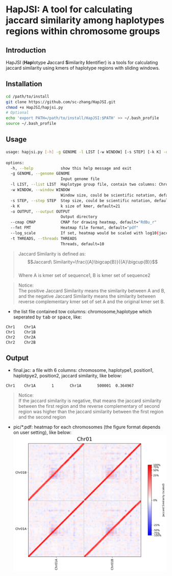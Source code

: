 # HapJSI: A tool for calculating jaccard similarity among haplotypes regions within chromosome groups

## Introduction
HapJSI (**Hap**lotype **J**accard **S**imilarity **I**dentifier) is a tools for calculating jaccard similarity using kmers of haplotype regions with sliding windows.

## Installation
```bash
cd /path/to/install
git clone https://github.com/sc-zhang/HapJSI.git
chmod +x HapJSI/hapjsi.py
# Optional
echo 'export PATH=/path/to/install/HapJSI:$PATH' >> ~/.bash_profile
source ~/.bash_profile
```

## Usage
```bash
usage: hapjsi.py [-h] -g GENOME -l LIST [-w WINDOW] [-s STEP] [-k K] -o OUTPUT [--cmap CMAP] [--fmt FMT] [--log_scale] [-t THREADS]

options:
  -h, --help            show this help message and exit
  -g GENOME, --genome GENOME
                        Input genome file
  -l LIST, --list LIST  Haplotype group file, contain two columns: Chromosome Haplotype
  -w WINDOW, --window WINDOW
                        Window size, could be scientific notation, default=1e6
  -s STEP, --step STEP  Step size, could be scientific notation, default=5e5
  -k K                  k size of kmer, default=21
  -o OUTPUT, --output OUTPUT
                        Output directory
  --cmap CMAP           CMAP for drawing heatmap, default="RdBu_r"
  --fmt FMT             Heatmap file format, default="pdf"
  --log_scale           If set, heatmap would be scaled with log10(jaccard similarity * 100+1)
  -t THREADS, --threads THREADS
                        Threads, default=10
```
> Jaccard Similarity is defined as:  
> $$Jaccard\ Similarity=\frac{{A}\bigcap{B}}{{A}\bigcup{B}}$$  
> Where A is kmer set of sequence1, B is kmer set of sequence2

>Notice:  
>The positive Jaccard Similarity means the similarity between A and B, and the negative Jaccard Similarity means the similarity between reverse complementary kmer set of set A and the original kmer set B. 
- the list file contained tow columns: chromosome,haplotype which seperated by <kbd>tab</kbd> or <kbd>space</kbd>, like:
```text
Chr1    Chr1A
Chr1    Chr1B
Chr2    Chr2A
Chr2    Chr2B
```

## Output
- final.jac: a file with 6 columns: chromosome, haplotype1, position1, haplotpye2, position2, jaccard similarity, like below:
```text
Chr1    Chr1A       1       Chr1A       500001  0.364967
```
> Notice:  
> If the jaccard similarity is negative, that means the jaccard similarity between the first region and the reverse complementary of second region was higher than the jaccard similarity between the first region and the second region

- pic/*.pdf: heatmap for each chromosomes (the figure format depends on user setting), like below:
![example](images/heatmap.png)
